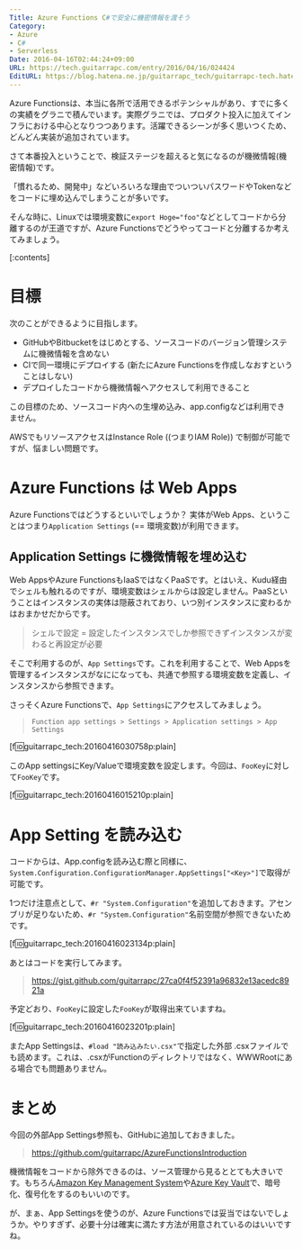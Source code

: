 ```yaml
---
Title: Azure Functions C#で安全に機密情報を渡そう
Category:
- Azure
- C#
- Serverless
Date: 2016-04-16T02:44:24+09:00
URL: https://tech.guitarrapc.com/entry/2016/04/16/024424
EditURL: https://blog.hatena.ne.jp/guitarrapc_tech/guitarrapc-tech.hatenablog.com/atom/entry/10328537792371311633
---
```


Azure Functionsは、本当に各所で活用できるポテンシャルがあり、すでに多くの実績をグラニで積んでいます。実際グラニでは、プロダクト投入に加えてインフラにおける中心となりつつあります。活躍できるシーンが多く思いつくため、どんどん実装が追加されています。

さて本番投入ということで、検証ステージを超えると気になるのが機微情報(機密情報)です。

「慣れるため、開発中」などいろいろな理由でついついパスワードやTokenなどをコードに埋め込んでしまうことが多いです。

そんな時に、Linuxでは環境変数に`export Hoge="foo"`などとしてコードから分離するのが王道ですが、Azure Functionsでどうやってコードと分離するか考えてみましょう。

[:contents]

# 目標

次のことができるように目指します。

- GitHubやBitbucketをはじめとする、ソースコードのバージョン管理システムに機微情報を含めない
- CIで同一環境にデプロイする (新たにAzure Functionsを作成しなおすということはしない)
- デプロイしたコードから機微情報へアクセスして利用できること

この目標のため、ソースコード内への生埋め込み、app.configなどは利用できません。

AWSでもリソースアクセスはInstance Role ((つまりIAM Role)) で制御が可能ですが、悩ましい問題です。


# Azure Functions は Web Apps

Azure Functionsではどうするといいでしょうか？ 実体がWeb Apps、ということはつまり`Application Settings` (== 環境変数)が利用できます。

## Application Settings に機微情報を埋め込む

Web AppsやAzure FunctionsもIaaSではなくPaaSです。とはいえ、Kudu経由でシェルも触れるのですが、環境変数はシェルからは設定しません。PaaSということはインスタンスの実体は隠蔽されており、いつ別インスタンスに変わるかはおまかせだからです。

> シェルで設定 = 設定したインスタンスでしか参照できずインスタンスが変わると再設定が必要

そこで利用するのが、`App Settings`です。これを利用することで、Web Appsを管理するインスタンスがなにになっても、共通で参照する環境変数を定義し、インスタンスから参照できます。

さっそくAzure Functionsで、`App Settings`にアクセスしてみましょう。

> `Function app settings > Settings > Application settings > App Settings`

[f:id:guitarrapc_tech:20160416030758p:plain]

このApp settingsにKey/Valueで環境変数を設定します。今回は、`FooKey`に対して`FooKey`です。

[f:id:guitarrapc_tech:20160416015210p:plain]

# App Setting を読み込む

コードからは、App.configを読み込む際と同様に、`System.Configuration.ConfigurationManager.AppSettings["<Key>"]`で取得が可能です。

1つだけ注意点として、`#r "System.Configuration"`を追加しておきます。アセンブリが足りないため、`#r "System.Configuration"`名前空間が参照できないためです。

[f:id:guitarrapc_tech:20160416023134p:plain]

あとはコードを実行してみます。

> https://gist.github.com/guitarrapc/27ca0f4f52391a96832e13acedc8921a

予定どおり、`FooKey`に設定した`FooKey`が取得出来ていますね。

[f:id:guitarrapc_tech:20160416023201p:plain]

またApp Settingsは、`#load "読み込みたい.csx"`で指定した外部 .csxファイルでも読めます。これは、.csxがFunctionのディレクトリではなく、WWWRootにある場合でも問題ありません。

# まとめ

今回の外部App Settings参照も、GitHubに追加しておきました。

> https://github.com/guitarrapc/AzureFunctionsIntroduction

機微情報をコードから除外できるのは、ソース管理から見るととても大きいです。もちろん[Amazon Key Management System](https://aws.amazon.com/jp/kms/)や[Azure Key Vault](https://azure.microsoft.com/en-us/services/key-vault/)で、暗号化、復号化をするのもいいのです。

が、まぁ、App Settingsを使うのが、Azure Functionsでは妥当ではないでしょうか。やりすぎず、必要十分は確実に満たす方法が用意されているのはいいですね。
